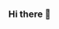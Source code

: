 ### Hi there 👋

<!--
**henriquemalanhuk/henriquemalanhuk** is a ✨ _special_ ✨ repository because its `README.md` (this file) appears on your GitHub profile.
nao gosto de trabalhar
amo meu celuar 
amo meucomputador amo viajar 
odeio escola dirceu cezar vitor*****
adoro fofocas 
adoro briga
amo discutir com a minha irmã
